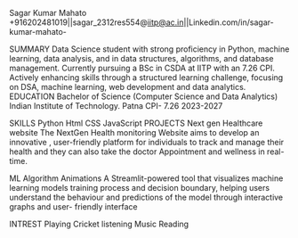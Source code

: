 Sagar Kumar Mahato
+916202481019||sagar_2312res554@iitp@ac.in||Linkedin.com/in/sagar-kumar-mahato-

SUMMARY
Data Science student with strong proficiency in Python, machine learning,
data analysis, and in data structures, algorithms, and database management.
Currently pursuing a BSc in CSDA at IITP with an 7.26 CPI.
Actively enhancing skills through a structured learning challenge,
focusing on DSA, machine learning, web development and data analytics.
EDUCATION
Bachelor of Science (Computer Science and Data Analytics)
Indian Institute of Technology. Patna
CPI- 7.26
2023-2027

SKILLS
Python
Html
CSS
JavaScript
PROJECTS
Next gen Healthcare website
The NextGen Health monitoring Website aims to develop an innovative
, user-friendly platform for individuals to
track and manage their health and they can also take the doctor Appointment and wellness in real-time.

ML Algorithm Animations
A Streamlit-powered tool that visualizes machine learning models training process and decision boundary,
helping users understand the behaviour and predictions of the model through interactive graphs and user- friendly interface

INTREST
Playing Cricket
listening Music
Reading
